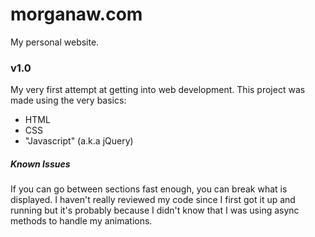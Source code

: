 # morganaw.com

My personal website.

### v1.0

My very first attempt at getting into web development. This project was made
using the very basics:

- HTML
- CSS
- "Javascript" (a.k.a jQuery)

##### Known Issues

If you can go between sections fast enough, you can break what is displayed. I
haven't really reviewed my code since I first got it up and running but it's
probably because I didn't know that I was using async methods to handle my
animations.
